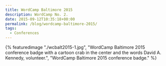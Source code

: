 ```yaml
---
title: WordCamp Baltimore 2015
description: WordCamp No. 2.
date: 2015-09-12T10:35:18+00:00
permalink: /blog/wordcamp-baltimore-2015/
tags:
  - Conferences
---
```


{% featuredimage "./wcbalt2015-1.jpg", "WordCamp Baltimore 2015 conference badge with a cartoon crab in the center and the words David A. Kennedy, volunteer.", "WordCamp Baltimore 2015 conference badge." %}
